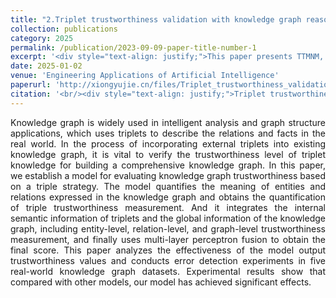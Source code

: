 ```yaml
---
title: "2.Triplet trustworthiness validation with knowledge graph reasoning"
collection: publications
category: 2025
permalink: /publication/2023-09-09-paper-title-number-1
excerpt: '<div style="text-align: justify;">This paper presents TTMNM, a triple - strategy - based model, to validate knowledge graph triplets. Experiments show it outperforms baselines and is applicable in industrial datasets.</div>'
date: 2025-01-02
venue: 'Engineering Applications of Artificial Intelligence'
paperurl: 'http://xiongyujie.cn/files/Triplet_trustworthiness_validation_with_knowledge_graph_reasoning.pdf'
citation: '<br/><div style="text-align: justify;">Triplet trustworthiness validation with knowledge graph reasoning, G. Zhang, Y.-J. Xiong*, J.-P. Hu, C.-M. Xia, Engineering Applications of Artificial Intelligence, 2025,146: 109813</div>'
---
```


<div style="text-align: justify;">Knowledge graph is widely used in intelligent analysis and graph structure applications, which uses triplets to describe the relations and facts in the real world. In the process of incorporating external triplets into existing knowledge graph, it is vital to verify the trustworthiness level of triplet knowledge for building a comprehensive knowledge graph. In this paper, we establish a model for evaluating knowledge graph trustworthiness based on a triple strategy. The model quantifies the meaning of entities and relations expressed in the knowledge graph and obtains the quantification of triple trustworthiness measurement. And it integrates the internal semantic information of triplets and the global information of the knowledge graph, including entity-level, relation-level, and graph-level trustworthiness measurement, and finally uses multi-layer perceptron fusion to obtain the final score. This paper analyzes the effectiveness of the model output trustworthiness values and conducts error detection experiments in five real-world knowledge graph datasets. Experimental results show that compared with other models, our model has achieved significant effects.</div>

<br/>
